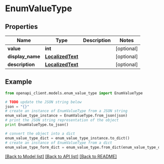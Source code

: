 # EnumValueType


## Properties
Name | Type | Description | Notes
------------ | ------------- | ------------- | -------------
**value** | **int** |  | [optional] 
**display_name** | [**LocalizedText**](LocalizedText.md) |  | [optional] 
**description** | [**LocalizedText**](LocalizedText.md) |  | [optional] 

## Example

```python
from openapi_client.models.enum_value_type import EnumValueType

# TODO update the JSON string below
json = "{}"
# create an instance of EnumValueType from a JSON string
enum_value_type_instance = EnumValueType.from_json(json)
# print the JSON string representation of the object
print EnumValueType.to_json()

# convert the object into a dict
enum_value_type_dict = enum_value_type_instance.to_dict()
# create an instance of EnumValueType from a dict
enum_value_type_form_dict = enum_value_type.from_dict(enum_value_type_dict)
```
[[Back to Model list]](../README.md#documentation-for-models) [[Back to API list]](../README.md#documentation-for-api-endpoints) [[Back to README]](../README.md)


